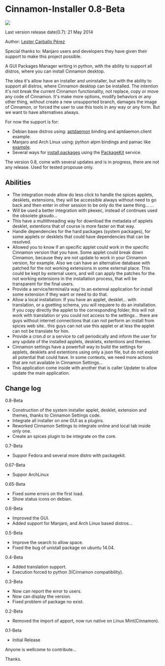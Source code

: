 Cinnamon-Installer 0.8-Beta
==================

![](https://raw.githubusercontent.com/lestcape/Cinnamon-Settings-Installer/master/Capture.png)

Last version release date(0.7): 21 May 2014

Author: [Lester Carballo Pérez](https://github.com/lestcape)

Special thanks to:
Manjaro users and developers they have given their support to make this project possible.

A GUI Packages Manager writing in python, with the ability to support all distros, where you can install Cinnamon desktop.

The idea it's allow have an installer and uninstaller, but with the ability to support all
distros, where Cinnamon desktop can be installed. The intention it's not break the current
Cinnamon functionality, not replace, copy or move any code of Cinnamon. It's make more 
options, modify behaviors or any other thing, without create a new unsupported branch, 
damages the image of Cinnamon, or forced the user to use this tools in any way or any form.
But we want to have alternatives always.

For now the support is for:

   - Debian base distros using: [aptdaemon](https://launchpad.net/aptdaemon/) binding and aptdaemon.client example.
   - Manjaro and Arch Linux using: python alpm bindings and pamac like [example](http://git.manjaro.org/core/pamac).
   - Several ways for [install packages](http://www.freedesktop.org/software/PackageKit/pk-matrix.html) using the [PackageKit](http://www.freedesktop.org/software/PackageKit/index.html) service.

The version 0.8, come with several updates and is in progress, there are not any release. Used for tested propouse only.

Abilities
--------------
- The integration mode allow do less click to handle the spices applets, desklets, extensions, they will be accessible always without need to go back and then enter in other session to be only do the same thing... ...
- Will be used a better integration with pkexec, instead of continues used the obsolete gksudo...
- This have a multithreading way for download the metadata of applets desklet, extentions that of course is more faster on that way.
- Handle dependencies for the hard packages (system packages), for some applets or desklets that could have dependencies that can be resolved.
- Allowed you to know if an specific applet could work in the specific Cinnamon version that you have. Some applet could break down Cinnamon, because they are not update to work in your Cinnamon version, for example. Also we can have an alternative database with patched for the not working extensions in some external place. This could be kept by external users, and will can apply the patches for the not working extensions in the installation process, that will be transparent for the final users.
- Provide a service/terminal/a way/ to an external application for install some extension if they want or need to do that.
- Allow a local installation: If you have an applet, desklet... with translation, or a gsetting schema, you will requiere to do an installation. If you copy directly the applet to the corresponding folder, this will not work with translation or you could not access to the settings... there are guys without internet connections that can not perform an install from spices web site.. this guys can not use this applet or at less the applet can not be translate for him.
- Provide a cron.d or a service to call periodically and inform the user for any update of the installed applets, desklets, extentions and themes.
- Cinnamon settings have a powerfull way to build the settings for applets, desklets and extentions using only a json file, but do not exploit all potential that could have. In some contexts, we need more actions that are not available in Cinnamon Settings...
- This application come inside with another that is caller Updater to allow update the main application.


Change log
--------------

0.8-Beta
   - Construction of the system installer applet, desklet, extension and themes, thanks to Cinnamon Settings code.
   - Integrate all installer on one GUI as a plugins.
   - Reworked Cinnamon Settings to integrate online and local tab inside only one.
   - Create an spices plugin to be integrate on the core.

0.7-Beta
   - Suppor Fedora and several more distro with packagekit.

0.67-Beta
   - Suppor ArchLinux

0.65-Beta
   - Fixed some errors on the first load.
   - Show status icons on debian.

0.6-Beta
   - Improved the GUI.
   - Added support for Manjaro, and Arch Linux based distros...

0.5-Beta
   - Improve the search to allow space.
   - Fixed the bug of unistall package on ubuntu 14.04.


0.4-Beta
   - Added translation support.
   - Execution forced to python 3(Cinnamon compatibility).

0.3-Beta
   - Now can report the error to users.
   - Now can display the version.
   - Fixed problem of package no exist.

0.2-Beta
   - Removed the import of apport, now run native on Linux Mint(Cinnamon).

0.1-Beta
   - Initial Release

Anyone is wellcome to contribute...

Thanks. 
